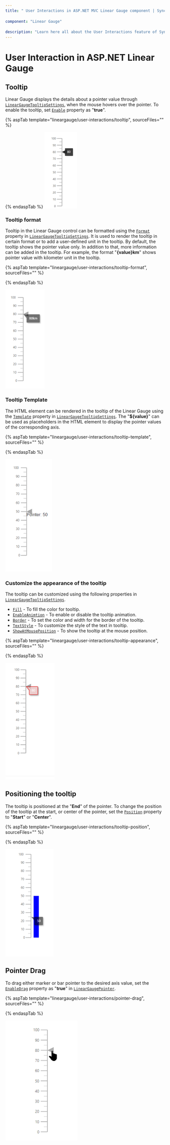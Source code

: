 ```yaml
---
title: " User Interactions in ASP.NET MVC Linear Gauge component | Syncfusion "

component: "Linear Gauge"

description: "Learn here all about the User Interactions feature of Syncfusion ASP.NET MVC Linear Gauge component and more."
---
```


# User Interaction in ASP.NET Linear Gauge

## Tooltip

<!-- markdownlint-disable MD036 -->

Linear Gauge displays the details about a pointer value through [`LinearGaugeTooltipSettings`](https://help.syncfusion.com/cr/aspnetmvc-js2/Syncfusion.EJ2.LinearGauge.LinearGaugeTooltipSettings.html), when the mouse hovers over the pointer. To enable the tooltip, set [`Enable`](https://help.syncfusion.com/cr/aspnetmvc-js2/Syncfusion.EJ2.LinearGauge.LinearGaugeTooltipSettings.html#Syncfusion_EJ2_LinearGauge_LinearGaugeTooltipSettings_Enable) property as "**true**".

{% aspTab template="lineargauge/user-interactions/tooltip", sourceFiles="" %}

{% endaspTab %}
![Linear Gauge with tooltip for pointer value](images/tooltip.png)

<!-- markdownlint-disable MD013 -->

### Tooltip format

<!-- markdownlint-disable MD013 -->

Tooltip in the Linear Gauge control can be formatted using the [`Format`](https://help.syncfusion.com/cr/aspnetmvc-js2/Syncfusion.EJ2.LinearGauge.LinearGaugeTooltipSettings.html#Syncfusion_EJ2_LinearGauge_LinearGaugeTooltipSettings_Format) property in [`LinearGaugeTooltipSettings`](https://help.syncfusion.com/cr/aspnetmvc-js2/Syncfusion.EJ2.LinearGauge.LinearGaugeTooltipSettings.html). It is used to render the tooltip in certain format or to add a user-defined unit in the tooltip. By default, the tooltip shows the pointer value only. In addition to that, more information can be added in the tooltip. For example, the format "**{value}km**" shows pointer value with kilometer unit in the tooltip.

{% aspTab template="lineargauge/user-interactions/tooltip-format", sourceFiles="" %}

{% endaspTab %}

![Linear Gauge with tooltip format for pointer value](images/tooltip-formats.png)

### Tooltip Template

The HTML element can be rendered in the tooltip of the Linear Gauge using the [`Template`](https://help.syncfusion.com/cr/aspnetmvc-js2/Syncfusion.EJ2.LinearGauge.LinearGaugeTooltipSettings.html#Syncfusion_EJ2_LinearGauge_LinearGaugeTooltipSettings_Template) property in [`LinearGaugeTooltipSettings`](https://help.syncfusion.com/cr/aspnetmvc-js2/Syncfusion.EJ2.LinearGauge.LinearGaugeTooltipSettings.html). The "**${value}**" can be used as placeholders in the HTML element to display the pointer values of the corresponding axis.

{% aspTab template="lineargauge/user-interactions/tooltip-template", sourceFiles="" %}

{% endaspTab %}

![Linear Gauge with tooltip template for pointer value](images/tooltip-template1.png)

### Customize the appearance of the tooltip

The tooltip can be customized using the following properties in [`LinearGaugeTooltipSettings`](https://help.syncfusion.com/cr/aspnetmvc-js2/Syncfusion.EJ2.LinearGauge.LinearGaugeTooltipSettings.html).

* [`Fill`](https://help.syncfusion.com/cr/aspnetmvc-js2/Syncfusion.EJ2.LinearGauge.LinearGaugeTooltipSettings.html#Syncfusion_EJ2_LinearGauge_LinearGaugeTooltipSettings_Fill) - To fill the color for tooltip.
* [`EnableAnimtion`](https://help.syncfusion.com/cr/aspnetmvc-js2/Syncfusion.EJ2.LinearGauge.LinearGaugeTooltipSettings.html#Syncfusion_EJ2_LinearGauge_LinearGaugeTooltipSettings_EnableAnimation) - To enable or disable the tooltip animation.
* [`Border`](https://help.syncfusion.com/cr/aspnetmvc-js2/Syncfusion.EJ2.LinearGauge.LinearGaugeTooltipSettings.html#Syncfusion_EJ2_LinearGauge_LinearGaugeTooltipSettings_Border) - To set the color and width for the border of the tooltip.
* [`TextStyle`](https://help.syncfusion.com/cr/aspnetmvc-js2/Syncfusion.EJ2.LinearGauge.LinearGaugeTooltipSettings.html#Syncfusion_EJ2_LinearGauge_LinearGaugeTooltipSettings_TextStyle) - To customize the style of the text in tooltip.
* [`ShowAtMousePosition`](https://help.syncfusion.com/cr/aspnetmvc-js2/Syncfusion.EJ2.LinearGauge.LinearGaugeTooltipSettings.html#Syncfusion_EJ2_LinearGauge_LinearGaugeTooltipSettings_ShowAtMousePosition) - To show the tooltip at the mouse position.

{% aspTab template="lineargauge/user-interactions/tooltip-appearance", sourceFiles="" %}

{% endaspTab %}

![Linear Gauge with tooltip customization](images/tooltip-custom.png)

## Positioning the tooltip

The tooltip is positioned at the "**End**" of the pointer. To change the position of the tooltip at the start, or center of the pointer, set the [`Position`](https://help.syncfusion.com/cr/aspnetmvc-js2/Syncfusion.EJ2.LinearGauge.LinearGaugeTooltipSettings.html#Syncfusion_EJ2_LinearGauge_LinearGaugeTooltipSettings_Position) property to "**Start**" or "**Center**".

{% aspTab template="lineargauge/user-interactions/tooltip-position", sourceFiles="" %}

{% endaspTab %}

![Linear Gauge with tooltip position](images/tooltip-position.png)

## Pointer Drag

To drag either marker or bar pointer to the desired axis value, set the [`EnableDrag`](https://help.syncfusion.com/cr/aspnetmvc-js2/Syncfusion.EJ2.LinearGauge.LinearGaugePointer.html#Syncfusion_EJ2_LinearGauge_LinearGaugePointer_EnableDrag) property as "**true**" in [`LinearGaugePointer`](https://help.syncfusion.com/cr/aspnetmvc-js2/Syncfusion.EJ2.LinearGauge.LinearGaugePointer.html).

{% aspTab template="lineargauge/user-interactions/pointer-drag", sourceFiles="" %}

{% endaspTab %}

![Linear Gauge with pointer drag](images/dragging-pointr.gif)